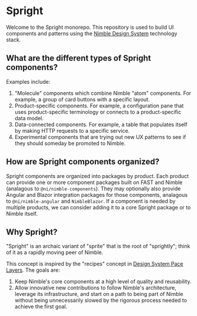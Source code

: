 # Spright

Welcome to the Spright monorepo. This repository is used to build UI components and patterns using the [Nimble Design System](https://nimble.ni.dev) technology stack.

## What are the different types of Spright components?

Examples include:
1. "Molecule" components which combine Nimble "atom" components. For example, a group of card buttons with a specific layout.
2. Product-specific components. For example, a configuration pane that uses product-specific terminology or connects to a product-specific data model.
3. Data-connected components. For example, a table that populates itself by making HTTP requests to a specific service.
4. Experimental components that are trying out new UX patterns to see if they should someday be promoted to Nimble.

## How are Spright components organized?

Spright components are organized into packages by product. Each product can provide one or more component packages built on FAST and Nimble (analagous to `@ni/nimble-components`). They may optionally also provide Angular and Blazor integration packages for those components, analagous to `@ni/nimble-angular` and `NimbleBlazor`. If a component is needed by multiple products, we can consider adding it to a core Spright package or to Nimble itself.

## Why Spright?

"Spright" is an archaic variant of "sprite" that is the root of "sprightly"; think of it as a rapidly moving peer of Nimble.

This concept is inspired by the "recipes" concept in [Design System Pace Layers](https://bigmedium.com/ideas/design-system-pace-layers-slow-fast.html). The goals are:

1. Keep Nimble's core components at a high level of quality and reusability.
2. Allow innovative new contributions to follow Nimble's architecture, leverage its infrastructure, and start on a path to being part of Nimble without being unnecessarily slowed by the rigorous process needed to achieve the first goal.
